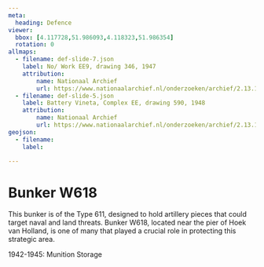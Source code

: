 ```yaml
---
meta:
  heading: Defence
viewer:
  bbox: [4.117728,51.986093,4.118323,51.986354]
  rotation: 0
allmaps:
  - filename: def-slide-7.json
    label: No/ Work EE9, drawing 346, 1947
    attribution:
        name: Nationaal Archief 
        url: https://www.nationaalarchief.nl/onderzoeken/archief/2.13.167/invnr/716/file/NL-HaNA_2.13.167_716_03?eadID=2.13.167&unitID=716&query=
  - filename: def-slide-5.json
    label: Battery Vineta, Complex EE, drawing 590, 1948
    attribution: 
        name: Nationaal Archief
        url: https://www.nationaalarchief.nl/onderzoeken/archief/2.13.167/invnr/333/file/NL-HaNA_2.13.167_333_01?eadID=2.13.167&unitID=333&query=
geojson:
  - filename: 
    label:

---
```


# Bunker W618

This bunker is of the Type 611, designed to hold artillery pieces that could target naval and land threats. Bunker W618, located near the pier of Hoek van Holland, is one of many that played a crucial role in protecting this strategic area.

1942-1945: Munition Storage   